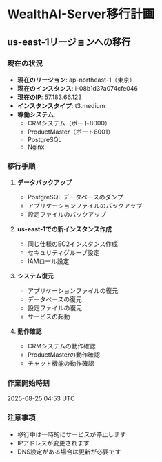 # WealthAI-Server移行計画
## us-east-1リージョンへの移行

### 現在の状況
- **現在のリージョン**: ap-northeast-1（東京）
- **現在のインスタンス**: i-08b1d37a074cfe046
- **現在のIP**: 57.183.66.123
- **インスタンスタイプ**: t3.medium
- **稼働システム**:
  - CRMシステム（ポート8000）
  - ProductMaster（ポート8001）
  - PostgreSQL
  - Nginx

### 移行手順
1. **データバックアップ**
   - PostgreSQL データベースのダンプ
   - アプリケーションファイルのバックアップ
   - 設定ファイルのバックアップ

2. **us-east-1での新インスタンス作成**
   - 同じ仕様のEC2インスタンス作成
   - セキュリティグループ設定
   - IAMロール設定

3. **システム復元**
   - アプリケーションファイルの復元
   - データベースの復元
   - 設定ファイルの復元
   - サービスの起動

4. **動作確認**
   - CRMシステムの動作確認
   - ProductMasterの動作確認
   - チャット機能の動作確認

### 作業開始時刻
2025-08-25 04:53 UTC

### 注意事項
- 移行中は一時的にサービスが停止します
- IPアドレスが変更されます
- DNS設定がある場合は更新が必要です
